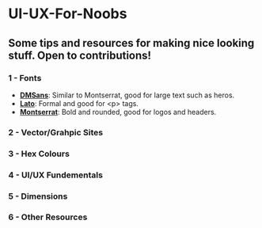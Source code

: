# UI-UX-For-Noobs

## Some tips and resources for making nice looking stuff. Open to contributions!

### 1 - Fonts
- **[DMSans](https://fonts.google.com/specimen/DM+Sans)**: Similar to Montserrat, good for large text such as heros.
- **[Lato](https://fonts.google.com/specimen/Lato)**: Formal and good for \<p\> tags.
- **[Montserrat](https://fonts.google.com/specimen/Montserrat)**: Bold and rounded, good for logos and headers.

### 2 - Vector/Grahpic Sites


### 3 - Hex Colours

### 4 - UI/UX Fundementals

### 5 - Dimensions  

### 6 - Other Resources    
